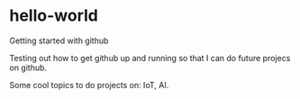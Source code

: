 # hello-world
Getting started with github

Testing out how to get github up and running so that I can do future projecs on github.

Some cool topics to do projects on: IoT, AI.
